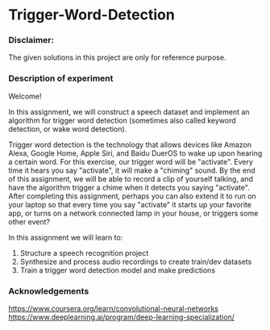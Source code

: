 # Trigger-Word-Detection

### Disclaimer:
The given solutions in this project are only for reference purpose. 

### Description of experiment

Welcome!

In this assignment, we will construct a speech dataset and implement an algorithm for trigger word detection (sometimes also called keyword detection, or wake word detection).

Trigger word detection is the technology that allows devices like Amazon Alexa, Google Home, Apple Siri, and Baidu DuerOS to wake up upon hearing a certain word.
For this exercise, our trigger word will be "activate". Every time it hears you say "activate", it will make a "chiming" sound.
By the end of this assignment, we will be able to record a clip of yourself talking, and have the algorithm trigger a chime when it detects you saying "activate".
After completing this assignment, perhaps you can also extend it to run on your laptop so that every time you say "activate" it starts up your favorite app, or turns on a network connected lamp in your house, or triggers some other event?

In this assignment we will learn to:

1. Structure a speech recognition project <br>
2. Synthesize and process audio recordings to create train/dev datasets <br>
3. Train a trigger word detection model and make predictions <br>

### Acknowledgements

https://www.coursera.org/learn/convolutional-neural-networks <br>
https://www.deeplearning.ai/program/deep-learning-specialization/
